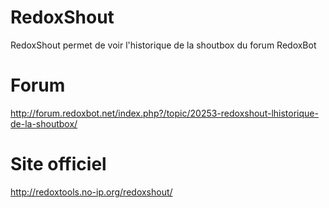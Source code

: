 RedoxShout
==========

RedoxShout permet de voir l'historique de la shoutbox du forum RedoxBot

Forum
=====

http://forum.redoxbot.net/index.php?/topic/20253-redoxshout-lhistorique-de-la-shoutbox/

Site officiel
=============

http://redoxtools.no-ip.org/redoxshout/
